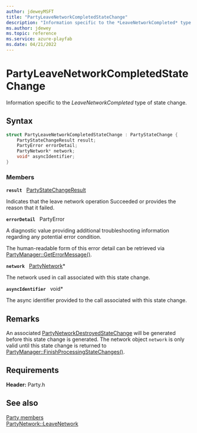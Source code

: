 ```yaml
---
author: jdeweyMSFT
title: "PartyLeaveNetworkCompletedStateChange"
description: "Information specific to the *LeaveNetworkCompleted* type of state change."
ms.author: jdewey
ms.topic: reference
ms.service: azure-playfab
ms.date: 04/21/2022
---
```


# PartyLeaveNetworkCompletedStateChange  

Information specific to the *LeaveNetworkCompleted* type of state change.  

## Syntax  
  
```cpp
struct PartyLeaveNetworkCompletedStateChange : PartyStateChange {  
    PartyStateChangeResult result;  
    PartyError errorDetail;  
    PartyNetwork* network;  
    void* asyncIdentifier;  
}  
```
  
### Members  
  
**`result`** &nbsp; [PartyStateChangeResult](../enums/partystatechangeresult.md)  
  
Indicates that the leave network operation Succeeded or provides the reason that it failed.
  
**`errorDetail`** &nbsp; PartyError  
  
A diagnostic value providing additional troubleshooting information regarding any potential error condition.
  
The human-readable form of this error detail can be retrieved via [PartyManager::GetErrorMessage()](../classes/PartyManager/methods/partymanager_geterrormessage.md).
  
**`network`** &nbsp; [PartyNetwork](../classes/PartyNetwork/partynetwork.md)*  
  
The network used in call associated with this state change.
  
**`asyncIdentifier`** &nbsp; void*  
  
The async identifier provided to the call associated with this state change.
  
## Remarks  
  
An associated [PartyNetworkDestroyedStateChange](partynetworkdestroyedstatechange.md) will be generated before this state change is generated. The network object ```network``` is only valid until this state change is returned to [PartyManager::FinishProcessingStateChanges()](../classes/PartyManager/methods/partymanager_finishprocessingstatechanges.md).
  
## Requirements  
  
**Header:** Party.h
  
## See also  
[Party members](../party_members.md)  
[PartyNetwork::LeaveNetwork](../classes/PartyNetwork/methods/partynetwork_leavenetwork.md)
  
  
